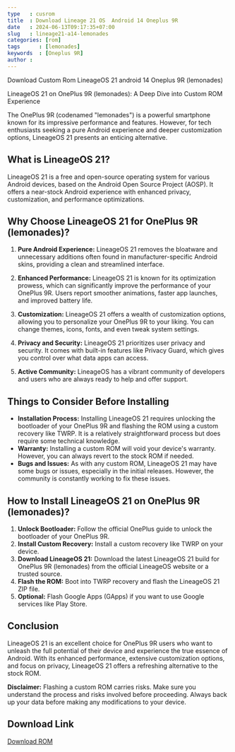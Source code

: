 ```yaml
---
type   : cusrom
title  : Download Lineage 21 OS  Android 14 Oneplus 9R
date   : 2024-06-13T09:17:35+07:00
slug   : lineage21-a14-lemonades
categories: [rom]
tags      : [lemonades]
keywords  : [Oneplus 9R]
author :
---
```


Download Custom Rom LineageOS 21 android 14 Oneplus 9R (lemonades)

LineageOS 21 on OnePlus 9R (lemonades): A Deep Dive into Custom ROM Experience

The OnePlus 9R (codenamed "lemonades") is a powerful smartphone known for its impressive performance and features. However, for tech enthusiasts seeking a pure Android experience and deeper customization options, LineageOS 21 presents an enticing alternative.

## What is LineageOS 21?

LineageOS 21 is a free and open-source operating system for various Android devices, based on the Android Open Source Project (AOSP). It offers a near-stock Android experience with enhanced privacy, customization, and performance optimizations.

## Why Choose LineageOS 21 for OnePlus 9R (lemonades)?

1. **Pure Android Experience:** LineageOS 21 removes the bloatware and unnecessary additions often found in manufacturer-specific Android skins, providing a clean and streamlined interface.

2. **Enhanced Performance:** LineageOS 21 is known for its optimization prowess, which can significantly improve the performance of your OnePlus 9R. Users report smoother animations, faster app launches, and improved battery life.

3. **Customization:** LineageOS 21 offers a wealth of customization options, allowing you to personalize your OnePlus 9R to your liking. You can change themes, icons, fonts, and even tweak system settings.

4. **Privacy and Security:** LineageOS 21 prioritizes user privacy and security. It comes with built-in features like Privacy Guard, which gives you control over what data apps can access.

5. **Active Community:** LineageOS has a vibrant community of developers and users who are always ready to help and offer support.

## Things to Consider Before Installing

* **Installation Process:** Installing LineageOS 21 requires unlocking the bootloader of your OnePlus 9R and flashing the ROM using a custom recovery like TWRP. It is a relatively straightforward process but does require some technical knowledge.
* **Warranty:** Installing a custom ROM will void your device's warranty. However, you can always revert to the stock ROM if needed.
* **Bugs and Issues:** As with any custom ROM, LineageOS 21 may have some bugs or issues, especially in the initial releases. However, the community is constantly working to fix these issues.

## How to Install LineageOS 21 on OnePlus 9R (lemonades)?

1. **Unlock Bootloader:** Follow the official OnePlus guide to unlock the bootloader of your OnePlus 9R.
2. **Install Custom Recovery:** Install a custom recovery like TWRP on your device.
3. **Download LineageOS 21:** Download the latest LineageOS 21 build for OnePlus 9R (lemonades) from the official LineageOS website or a trusted source.
4. **Flash the ROM:** Boot into TWRP recovery and flash the LineageOS 21 ZIP file.
5. **Optional:** Flash Google Apps (GApps) if you want to use Google services like Play Store.

## Conclusion

LineageOS 21 is an excellent choice for OnePlus 9R users who want to unleash the full potential of their device and experience the true essence of Android. With its enhanced performance, extensive customization options, and focus on privacy, LineageOS 21 offers a refreshing alternative to the stock ROM.

**Disclaimer:** Flashing a custom ROM carries risks. Make sure you understand the process and risks involved before proceeding. Always back up your data before making any modifications to your device.



## Download Link
[Download ROM](https://t.me/wahyu6070files/812?single)

